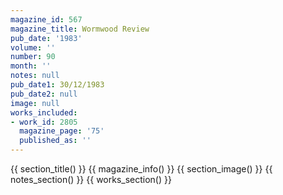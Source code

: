```yaml
---
magazine_id: 567
magazine_title: Wormwood Review
pub_date: '1983'
volume: ''
number: 90
month: ''
notes: null
pub_date1: 30/12/1983
pub_date2: null
image: null
works_included:
- work_id: 2805
  magazine_page: '75'
  published_as: ''
---
```


{{ section_title() }}
{{ magazine_info() }}
{{ section_image() }}
{{ notes_section() }}
{{ works_section() }}

